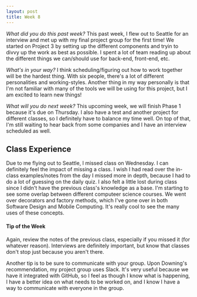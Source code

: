 ```yaml
---
layout: post
title: Week 8
---
```


_What did you do this past week?_ This past week, I flew out to Seattle for an interview and met up with my final project group for the first time! We started on Project 3 by setting up the different components and tryin to divvy up the work as best as possible. I spent a lot of team reading up about the different things we can/should use for back-end, front-end, etc.

_What's in your way?_ I think scheduling/figuring out how to work together will be the hardest thing. With six people, there's a lot of different personalities and working-styles. Another thing in my way personally is that I'm not familiar with many of the tools we will be using for this project, but I am excited to learn new things!

_What will you do next week?_ This upcoming week, we will finish Phase 1 because it's due on Thursday. I also have a test and another project for different classes, so I definitely have to balance my time well. On top of that, I'm still waiting to hear back from some companies and I have an interview scheduled as well.


## Class Experience
Due to me flying out to Seattle, I missed class on Wednesday. I can definitely feel the impact of missing a class. I wish I had read over the in-class examples/notes from the day I missed more in depth, because I had to do a lot of guessing on the daily quiz. I also felt a little lost during class since I didn't have the previous class's knowledge as a base. I'm starting to see some overlap between different computeer science courses. We went over decorators and factory methods, which I've gone over in both Software Design and Mobile Computing. It's really cool to see the many uses of these concepts.

#### Tip of the Week
Again, review the notes of the previous class, especially if you missed it (for whatever reason). Interviews are definitely important, but know that classes don't stop just because you aren't there.

Another tip is to be sure to communicate with your group. Upon Downing's recommendation, my project group uses Slack. It's very useful because we have it integrated with GitHub, so I feel as though I know what is happening, I have a better idea on what needs to be worked on, and I know I have a way to communicate with everyone in the group.
